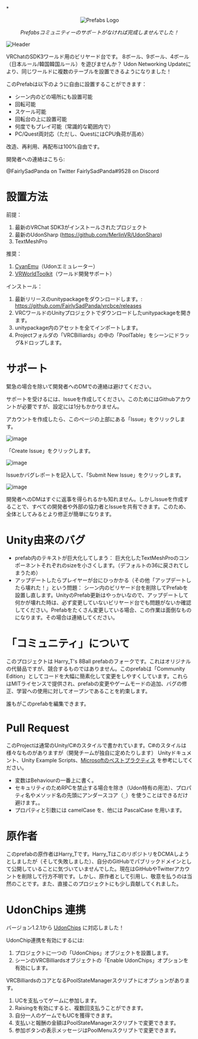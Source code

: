 *<p align="center"><img src="https://avatars.githubusercontent.com/u/50210138?s=200&v=4" alt="Prefabs Logo"></p>

<p align="center"><i>Prefabsコミュニティーのサポ－トがなければ完成しませんでした！</i></p>

![Header](https://user-images.githubusercontent.com/6299186/136136789-f195e2ef-0cce-4807-8313-f62c39159b2f.png)

VRChatのSDK3ワールド用のビリヤード台です。 8ボール、9ボール、4ボール（日本ルール/韓国韓国ルール）を遊びませんか？ Udon Networking Updateにより、同じワールドに複数のテーブルを設置できるようになりました！

このPrefabは以下のように自由に設置することができます：

- シーン内のどの場所にも設置可能
- 回転可能
- スケール可能
- 回転台の上に設置可能
- 何度でもプレイ可能（常識的な範囲内で）
- PC/Quest両対応（ただし、QuestにはCPU負荷が高め）

改造、再利用、再配布は100%自由です。


開発者への連絡はこちら:

@FairlySadPanda on Twitter
FairlySadPanda#9528 on Discord

# 設置方法

前提：

1. 最新のVRChat SDK3がインストールされたプロジェクト
2. 最新のUdonSharp (https://github.com/MerlinVR/UdonSharp)
3. TextMeshPro

推奨：

1. [CyanEmu](https://github.com/CyanLaser/CyanEmu)（Udonエミュレーター）
2. [VRWorldToolkit](https://github.com/oneVR/VRWorldToolkit)（ワールド開発サポート）

インストール：

1. 最新リリースのunitypackageをダウンロードします。: https://github.com/FairlySadPanda/vrcbce/releases
2. VRCワールドのUnityプロジェクトでダウンロードしたunitypackageを開きます。
3. unitypackage内のアセットを全てインポートします。
4. Projectフォルダの「VRCBilliards」の中の「PoolTable」をシーンにドラッグ&ドロップします。


# サポート
緊急の場合を除いて開発者へのDMでの連絡は避けてください。

サポートを受けるには、Issueを作成してください。このためにはGithubアカウントが必要ですが、設定には1分もかかりません。

アカウントを作成したら、このページの上部にある「Issue」をクリックします。

![image](https://user-images.githubusercontent.com/732532/127752254-37061d3a-c13e-4de7-9212-792e17fe6472.png)

「Create Issue」をクリックします。

![image](https://user-images.githubusercontent.com/732532/127752268-c46fca03-72cf-4712-96b9-24e47764d791.png)

Issueかバグレポートを記入して、「Submit New Issue」をクリックします。

![image](https://user-images.githubusercontent.com/732532/127752457-03751bba-df2b-48f0-a220-a9cd699d9974.png)

開発者へのDMはすぐに返事を得られるかも知れません。しかしIssueを作成することで、すべての開発者や外部の協力者とIssueを共有できます。このため、全体としてみるとより修正が簡単になります。

# Unity由来のバグ

* prefab内のテキストが巨大化してしまう： 巨大化したTextMeshProのコンポーネントそれぞれのsizeを小さくします。（デフォルトの36に戻されてしまうため）
* アップデートしたらプレイヤーが台にひっかかる（その他「アップデートしたら壊れた！」という問題： シーン内のビリヤード台を削除してPrefabを設置し直します。UnityのPrefab更新はやっかいなので、アップデートして何かが壊れた時は、必ず変更していないビリヤード台でも問題がないか確認してください。Prefabをたくさん変更している場合、この作業は面倒なものになります。その場合は連絡してください。

# 「コミュニティ」について

このプロジェクトは Harry_T's 8Ball prefabのフォークです。これはオリジナルの代替品ですが、競合するものではありません。このprefabは「Community Edition」としてコードを大幅に簡素化して変更をしやすくしています。これらはMITライセンスで提供され、prefabの変更やゲームモードの追加、バグの修正、学習への使用に対してオープンであることを約束します。

誰もがこのprefabを編集できます。

# Pull Request
このProjectは通常のUnity/C#のスタイルで書かれています。C#のスタイルは様々なものがありますが（開発チームが独自に定めたりします）
Unityドキュメント、Unity Example Scripts、[Microsoftのベストプラクティス](https://docs.microsoft.com/en-us/dotnet/csharp/programming-guide/inside-a-program/coding-conventions) を参考にしてください。


  - 変数はBehaviourの一番上に書く。
  - セキュリティのためRPCを禁止する場合を除き（Udon特有の用法）、プロパティ名やメソッド名の先頭にアンダースコア（`_`）を使うことはできるだけ避けます。。
  - プロパティと引数には camelCase を、他には PascalCase を用います。

# 原作者

このprefabの原作者はHarry_Tです。Harry_TはこのリポジトリをDCMAしようとしましたが（そして失敗しました）、自分のGitHubでパブリックドメインとして公開していることに気づいていませんでした。現在はGitHubやTwitterアカウントを削除して行方不明です。しかし、原作者として引用し、敬意を払うのは当然のことです。また、直接このプロジェクトにも少し貢献してくれました。

# UdonChips 連携

バージョン1.2.1から [UdonChips](https://lura.booth.pm/items/3060394) に対応しました！

UdonChip連携を有効にするには:

  1. プロジェクトに一つの「UdonChips」オブジェクトを設置します。
  2. シーンのVRCBilliardsオブジェクトの「Enable UdonChips」オプションを有効にします。

VRCBilliardsのコアとなるPoolStateManagerスクリプトにオプションがあります。

  1. UCを支払ってゲームに参加します。
  2. Raisingを有効にすると、複数回支払うことができます。
  3. 自分一人のゲームでもUCを獲得できます。
  4. 支払いと報酬の金額はPoolStateManagerスクリプトで変更できます。
  5. 参加ボタンの表示メッセージはPoolMenuスクリプトで変更できます。
